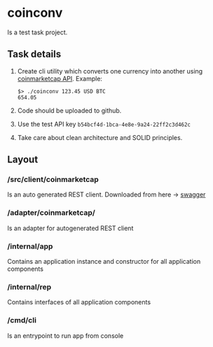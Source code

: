 # coinconv
Is a test task project.

## Task details
1. Create cli utility which converts one currency into another using [coinmarketcap API](https://coinmarketcap.com/api/v1/#section/Introduction).
    Example:
    ```
    $> ./coinconv 123.45 USD BTC
    654.05
    ```

2. Code should be uploaded to github.
3. Use the test API key `b54bcf4d-1bca-4e8e-9a24-22ff2c3d462c`
4. Take care about clean architecture and SOLID principles. 

## Layout
### /src/client/coinmarketcap 
Is an auto generated REST client. Downloaded from here -> [swagger](https://pro-api.coinmarketcap.com/swagger.json) 
### /adapter/coinmarketcap/
Is an adapter for autogenerated REST client
### /internal/app
Contains an application instance and constructor for all application components
### /internal/rep
Contains interfaces of all application components
### /cmd/cli
Is an entrypoint to run app from console

